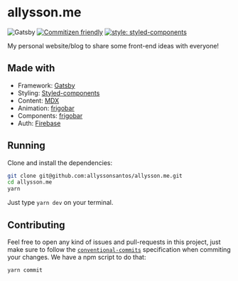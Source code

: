 # allysson.me

![Gatsby](https://github.com/allyssonsantos/allyssonsantos.github.io/workflows/Gatsby/badge.svg)
[![Commitizen friendly](https://img.shields.io/badge/commitizen-friendly-brightgreen.svg)](http://commitizen.github.io/cz-cli/)
[![style: styled-components](https://img.shields.io/badge/style-%F0%9F%92%85%20styled--components-orange.svg?colorB=daa357&colorA=db748e)](https://github.com/styled-components/styled-components)

My personal website/blog to share some front-end ideas with everyone!

## Made with

- Framework: [Gatsby](https://github.com/gatsbyjs/gatsby)
- Styling: [Styled-components](https://github.com/styled-components/styled-components)
- Content: [MDX](https://mdxjs.com)
- Animation: [frigobar](https://github.com/frigobar/frigobar)
- Components: [frigobar](https://github.com/frigobar/frigobar)
- Auth: [Firebase](https://firebase.google.com/docs/auth)

## Running

Clone and install the dependencies:

```bash
git clone git@github.com:allyssonsantos/allysson.me.git
cd allysson.me
yarn
```

Just type `yarn dev` on your terminal.

## Contributing

Feel free to open any kind of issues and pull-requests in this project, just
make sure to follow the [`conventional-commits`](https://www.conventionalcommits.org/en/v1.0.0/)
specification when commiting your changes. We have a npm script to do that:

```bash
yarn commit
```
